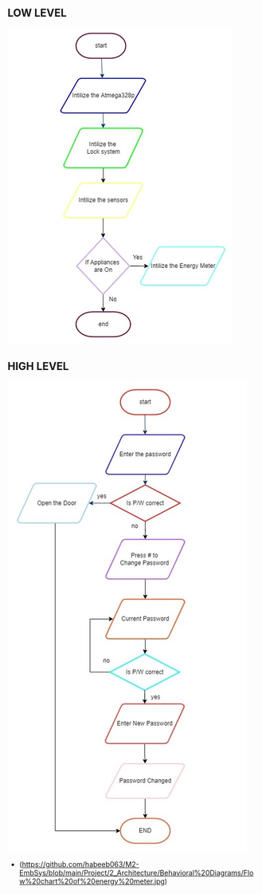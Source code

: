 ## LOW LEVEL


![LOW LEVEL](https://github.com/habeeb063/M2-EmbSys/blob/main/Project/2_Architecture/Behavioral%20Diagrams/Flow%20Chart%20of%20Complete%20System.jpg)


## HIGH LEVEL

![HIGH LEVEL](https://github.com/habeeb063/M2-EmbSys/blob/main/Project/2_Architecture/Behavioral%20Diagrams/Flow%20Chart%20oF%20lock%20System.jpg)

* (https://github.com/habeeb063/M2-EmbSys/blob/main/Project/2_Architecture/Behavioral%20Diagrams/Flow%20chart%20of%20energy%20meter.jpg)